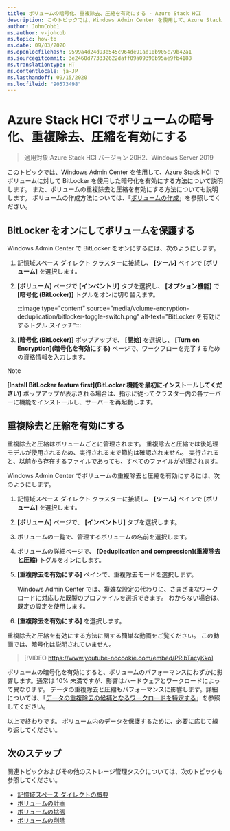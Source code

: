 ```yaml
---
title: ボリュームの暗号化、重複除去、圧縮を有効にする - Azure Stack HCI
description: このトピックでは、Windows Admin Center を使用して、Azure Stack HCI でボリュームの暗号化、重複除去、圧縮を使用する方法について説明します。
author: JohnCobb1
ms.author: v-johcob
ms.topic: how-to
ms.date: 09/03/2020
ms.openlocfilehash: 9599a4d24d93e545c964de91ad10b905c79b42a1
ms.sourcegitcommit: 3e2460d773332622daff09a09398b95ae9fb4188
ms.translationtype: HT
ms.contentlocale: ja-JP
ms.lasthandoff: 09/15/2020
ms.locfileid: "90573498"
---
```

# <a name="enable-volume-encryption-deduplication-and-compression-in-azure-stack-hci"></a>Azure Stack HCI でボリュームの暗号化、重複除去、圧縮を有効にする

> 適用対象:Azure Stack HCI バージョン 20H2、Windows Server 2019

このトピックでは、Windows Admin Center を使用して、Azure Stack HCI でボリュームに対して BitLocker を使用した暗号化を有効にする方法について説明します。 また、ボリュームの重複除去と圧縮を有効にする方法についても説明します。 ボリュームの作成方法については、「[ボリュームの作成](create-volumes.md)」を参照してください。

## <a name="turn-on-bitlocker-to-protect-volumes"></a>BitLocker をオンにしてボリュームを保護する
Windows Admin Center で BitLocker をオンにするには、次のようにします。

1. 記憶域スペース ダイレクト クラスターに接続し、 **[ツール]** ペインで **[ボリューム]** を選択します。
1. **[ボリューム]** ページで **[インベントリ]** タブを選択し、 **[オプション機能]** で **[暗号化 (BitLocker)]** トグルをオンに切り替えます。

    :::image type="content" source="media/volume-encryption-deduplication/bitlocker-toggle-switch.png" alt-text="BitLocker を有効にするトグル スイッチ":::

1. **[暗号化 (BitLocker)]** ポップアップで、 **[開始]** を選択し、 **[Turn on Encryption]\(暗号化を有効にする\)** ページで、ワークフローを完了するための資格情報を入力します。

>[!NOTE]
   > **[Install BitLocker feature first]\(BitLocker 機能を最初にインストールしてください\)** ポップアップが表示される場合は、指示に従ってクラスター内の各サーバーに機能をインストールし、サーバーを再起動します。

## <a name="turn-on-deduplication-and-compression"></a>重複除去と圧縮を有効にする
重複除去と圧縮はボリュームごとに管理されます。 重複除去と圧縮では後処理モデルが使用されるため、実行されるまで節約は確認されません。 実行されると、以前から存在するファイルであっても、すべてのファイルが処理されます。

Windows Admin Center でボリュームの重複除去と圧縮を有効にするには、次のようにします。

1. 記憶域スペース ダイレクト クラスターに接続し、 **[ツール]** ペインで **[ボリューム]** を選択します。
1. **[ボリューム]** ページで、 **[インベントリ]** タブを選択します。
1. ボリュームの一覧で、管理するボリュームの名前を選択します。
1. ボリュームの詳細ページで、 **[Deduplication and compression]\(重複除去と圧縮\)** トグルをオンにします。
1. **[重複除去を有効にする]** ペインで、重複除去モードを選択します。

    Windows Admin Center では、複雑な設定の代わりに、さまざまなワークロードに対応した既製のプロファイルを選択できます。 わからない場合は、既定の設定を使用します。

1. **[重複除去を有効にする]** を選択します。

重複除去と圧縮を有効にする方法に関する簡単な動画をご覧ください。 この動画では、暗号化は説明されていません。

> [!VIDEO https://www.youtube-nocookie.com/embed/PRibTacyKko]

ボリュームの暗号化を有効にすると、ボリュームのパフォーマンスにわずかに影響します。通常は 10% 未満ですが、影響はハードウェアとワークロードによって異なります。 データの重複除去と圧縮もパフォーマンスに影響します。詳細については、「[データの重複除去の候補となるワークロードを特定する](/windows-server/storage/data-deduplication/install-enable#enable-dedup-candidate-workloads)」を参照してください。

<!---Add info on greyed out ReFS option? --->

以上で終わりです。 ボリューム内のデータを保護するために、必要に応じて繰り返してください。

## <a name="next-steps"></a>次のステップ
関連トピックおよびその他のストレージ管理タスクについては、次のトピックも参照してください。

- [記憶域スペース ダイレクトの概要](/windows-server/storage/storage-spaces/storage-spaces-direct-overview)
- [ボリュームの計画](../concepts/plan-volumes.md)
- [ボリュームの拡張](extend-volumes.md)
- [ボリュームの削除](delete-volumes.md)